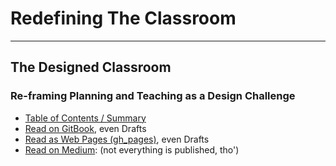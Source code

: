 # Redefining The Classroom
___
## The Designed Classroom
### Re-framing Planning and Teaching as a Design Challenge
- [Table of Contents \/ Summary](SUMMARY.md)
- [Read on GitBook](https://janzeteachesit.gitbooks.io/redefining-the-classroom/content/), even Drafts
- [Read as Web Pages \(gh_pages\)](https://janzeteachesit.github.io/redefining-the-classroom/), even Drafts
- [Read on Medium](https://medium.com/designed-classroom): (not everything is published, tho')
